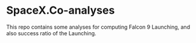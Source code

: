 # SpaceX.Co-analyses
This repo contains some analyses for computing Falcon 9 Launching, and also success ratio of the Launching.
